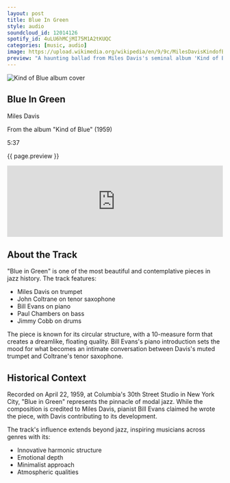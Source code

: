 ```yaml
---
layout: post
title: Blue In Green
style: audio
soundcloud_id: 12014126
spotify_id: 4uLU6hMCjMI75M1A2tKUQC
categories: [music, audio]
image: https://upload.wikimedia.org/wikipedia/en/9/9c/MilesDavisKindofBlue.jpg
preview: "A haunting ballad from Miles Davis's seminal album 'Kind of Blue' (1959). This modal jazz masterpiece features Bill Evans on piano, creating an ethereal atmosphere that has captivated listeners for generations."
---
```


<div class="preview-section">
  <div class="album-info">
    <img src="{{ page.image }}" alt="Kind of Blue album cover" class="album-cover">
    <div class="track-details">
      <h2>Blue In Green</h2>
      <p class="artist">Miles Davis</p>
      <p class="album">From the album "Kind of Blue" (1959)</p>
      <p class="duration">5:37</p>
      <p class="description">{{ page.preview }}</p>
    </div>
  </div>
</div>

<div class="audio-embed soundcloud-embed">
  <iframe width="100%" 
          height="166" 
          scrolling="no" 
          frameborder="no" 
          allow="autoplay" 
          src="https://w.soundcloud.com/player/?url=https%3A//api.soundcloud.com/tracks/{{ page.soundcloud_id }}&color=%2390B597&auto_play=false&hide_related=true&show_comments=true&show_user=true&show_reposts=false&show_teaser=false">
  </iframe>
</div>

## About the Track

"Blue in Green" is one of the most beautiful and contemplative pieces in jazz history. The track features:

- Miles Davis on trumpet
- John Coltrane on tenor saxophone
- Bill Evans on piano
- Paul Chambers on bass
- Jimmy Cobb on drums

The piece is known for its circular structure, with a 10-measure form that creates a dreamlike, floating quality. Bill Evans's piano introduction sets the mood for what becomes an intimate conversation between Davis's muted trumpet and Coltrane's tenor saxophone.

## Historical Context

Recorded on April 22, 1959, at Columbia's 30th Street Studio in New York City, "Blue in Green" represents the pinnacle of modal jazz. While the composition is credited to Miles Davis, pianist Bill Evans claimed he wrote the piece, with Davis contributing to its development.

The track's influence extends beyond jazz, inspiring musicians across genres with its:
- Innovative harmonic structure
- Emotional depth
- Minimalist approach
- Atmospheric qualities
